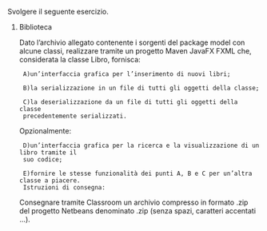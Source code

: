 Svolgere il seguente esercizio.

1. Biblioteca

	Dato l’archivio allegato contenente i sorgenti del package model con alcune
	classi, realizzare tramite un progetto Maven JavaFX FXML che, considerata la
	classe Libro, fornisca:

		A)un’interfaccia grafica per l’inserimento di nuovi libri;

		B)la serializzazione in un file di tutti gli oggetti della classe;

		C)la deserializzazione da un file di tutti gli oggetti della classe
		precedentemente serializzati.

	Opzionalmente:

		D)un’interfaccia grafica per la ricerca e la visualizzazione di un libro tramite il
		suo codice;

		E)fornire le stesse funzionalità dei punti A, B e C per un’altra classe a piacere.
		Istruzioni di consegna:

	Consegnare tramite Classroom un archivio compresso in formato .zip del progetto
	Netbeans denominato <Cognome><Nome>.zip (senza spazi, caratteri accentati
	...).
